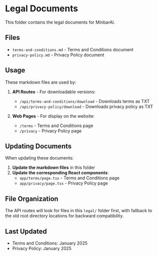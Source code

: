 # Legal Documents

This folder contains the legal documents for MinbarAI.

## Files

- `terms-and-conditions.md` - Terms and Conditions document
- `privacy-policy.md` - Privacy Policy document

## Usage

These markdown files are used by:

1. **API Routes** - For downloadable versions:
   - `/api/terms-and-conditions/download` - Downloads terms as TXT
   - `/api/privacy-policy/download` - Downloads privacy policy as TXT

2. **Web Pages** - For display on the website:
   - `/terms` - Terms and Conditions page
   - `/privacy` - Privacy Policy page

## Updating Documents

When updating these documents:

1. **Update the markdown files** in this folder
2. **Update the corresponding React components**:
   - `app/terms/page.tsx` - Terms and Conditions page
   - `app/privacy/page.tsx` - Privacy Policy page

## File Organization

The API routes will look for files in this `legal/` folder first, with fallback to the old root directory locations for backward compatibility.

## Last Updated

- Terms and Conditions: January 2025
- Privacy Policy: January 2025
